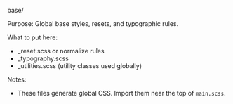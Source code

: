 base/

Purpose: Global base styles, resets, and typographic rules.

What to put here:
- _reset.scss or normalize rules
- _typography.scss
- _utilities.scss (utility classes used globally)

Notes:
- These files generate global CSS. Import them near the top of `main.scss`.
